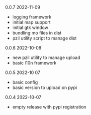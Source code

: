 0.0.7 2022-11-09

- logging framework
- initial map support
- initial gtk window
- bundling mo files in dist
- pzil utility script to manage dist

0.0.6 2022-10-08

- new pzil utility to manage upload
- basic l10n framework

0.0.5 2022-10 07

- basic config
- basic version to upload on pypi

0.0.4 2022-10-07

- empty release with pypi registration
